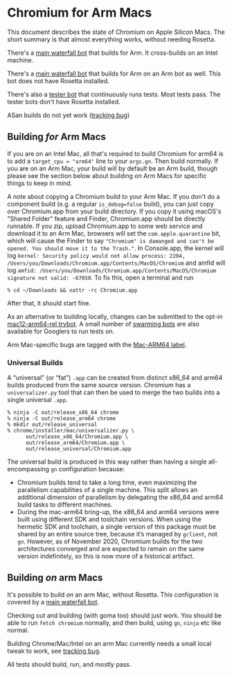 # Chromium for Arm Macs

This document describes the state of Chromium on Apple Silicon Macs.
The short summary is that almost everything works, without needing Rosetta.

There's a [main waterfall
bot](https://ci.chromium.org/p/chromium/builders/ci/mac-arm64-rel)
that builds for Arm. It cross-builds on an Intel machine.

There's a [main waterfall
bot](https://ci.chromium.org/p/chromium/builders/ci/mac-arm64-on-arm64-rel)
that builds for Arm on an Arm bot as well. This bot does not have Rosetta
installed.

There's also a [tester
bot](https://ci.chromium.org/p/chromium/builders/ci/mac12-arm64-rel-tests)
that continuously runs tests. Most tests pass. The tester bots don't
have Rosetta installed.

ASan builds do not yet work ([tracking bug](https://crbug.com/1271140))

## Building _for_ Arm Macs

If you are on an Intel Mac, all that's required to build Chromium for arm64
is to add a `target_cpu = "arm64"` line to your `args.gn`. Then build normally.
If you are on an Arm Mac, your build will by default be an Arm build, though
please see the section below about building _on_ Arm Macs for specific things
to keep in mind.

A note about copying a Chromium build to your Arm Mac. If you don't do a
component build (e.g. a regular `is_debug=false` build), you can just copy
over Chromium.app from your build directory. If you copy it using
macOS's "Shared Folder" feature and Finder, Chromium.app should be directly
runnable. If you zip, upload Chromium.app to some web service and download
it to an Arm Mac, browsers will set the `com.apple.quarantine` bit, which will
cause the Finder to say `"Chromium" is damanged and can't be opened. You should
move it to the Trash."`. In Console.app, the kernel will log
`kernel: Security policy would not allow process: 2204,
/Users/you/Downloads/Chromium.app/Contents/MacOS/Chromium` and amfid will log
`amfid: /Users/you/Downloads/Chromium.app/Contents/MacOS/Chromium signature not
valid: -67050`. To fix this, open a terminal and run

    % cd ~/Downloads && xattr -rc Chromium.app

After that, it should start fine.

As an alternative to building locally, changes can be submitted to the opt-in
[mac12-arm64-rel
trybot](https://ci.chromium.org/p/chromium/builders/try/mac12-arm64-rel). A small
number of [swarming bots](https://goto.corp.google.com/run-on-dtk) are also
available for Googlers to run tests on.

Arm Mac-specific bugs are tagged with the
[Mac-ARM64 label](https://crbug.com/?q=label%3Amac-arm64).

### Universal Builds

A “universal” (or “fat”) `.app` can be created from distinct x86\_64 and arm64
builds produced from the same source version. Chromium has a `universalizer.py`
tool that can then be used to merge the two builds into a single universal
`.app`.

    % ninja -C out/release_x86_64 chrome
    % ninja -C out/release_arm64 chrome
    % mkdir out/release_universal
    % chrome/installer/mac/universalizer.py \
          out/release_x86_64/Chromium.app \
          out/release_arm64/Chromium.app \
          out/release_universal/Chromium.app

The universal build is produced in this way rather than having a single
all-encompassing `gn` configuration because:

 - Chromium builds tend to take a long time, even maximizing the parallelism
   capabilities of a single machine. This split allows an additional dimension
   of parallelism by delegating the x86\_64 and arm64 build tasks to different
   machines.
 - During the mac-arm64 bring-up, the x86\_64 and arm64 versions were built
   using different SDK and toolchain versions. When using the hermetic SDK and
   toolchain, a single version of this package must be shared by an entire
   source tree, because it’s managed by `gclient`, not `gn`. However, as of
   November 2020, Chromium builds for the two architectures converged and are
   expected to remain on the same version indefinitely, so this is now more of a
   historical artifact.

## Building _on_ arm Macs

It's possible to build _on_ an arm Mac, without Rosetta. This
configuration is covered by a [main waterfall
bot](https://ci.chromium.org/p/chromium/builders/ci/mac-arm64-on-arm64-rel).

Checking out and building (with goma too) should just work.
You should be able to run `fetch chromium` normally, and then build, using
`gn`, `ninja` etc like normal.

Building Chrome/Mac/Intel on an arm Mac currently needs a small local tweak
to work, see [tracking bug](https://crbug.com/1280968).

All tests should build, run, and mostly pass.
